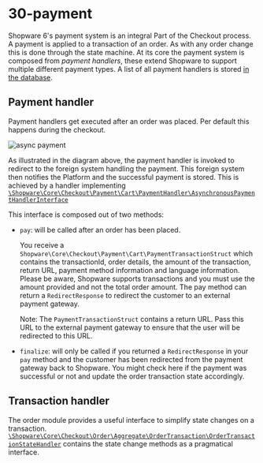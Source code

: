 # 30-payment

Shopware 6's payment system is an integral Part of the Checkout process. A payment is applied to a transaction of an order. As with any order change this is done through the state machine. At its core the payment system is composed from _payment handlers_, these extend Shopware to support multiple different payment types. A list of all payment handlers is stored [in the database](../10-erd/erd-shopware-core-checkout-payment.md).

## Payment handler

Payment handlers get executed after an order was placed. Per default this happens during the checkout.

![async payment](https://github.com/elkmod/shopware-dx/tree/0c4bd450b25734a607955d03e7f7a908abf1a386/Resources/current/60-references-internals/10-core/50-checkout-process/dist/payment-async.png)

As illustrated in the diagram above, the payment handler is invoked to redirect to the foreign system handling the payment. This foreign system then notifies the Platform and the successful payment is stored. This is achieved by a handler implementing [`\Shopware\Core\Checkout\Payment\Cart\PaymentHandler\AsynchronousPaymentHandlerInterface`](https://github.com/shopware/platform/blob/master/src/Core/Checkout/Payment/Cart/PaymentHandler/AsynchronousPaymentHandlerInterface.php)

This interface is composed out of two methods:

* `pay`: will be called after an order has been placed. 

   You receive a `Shopware\Core\Checkout\Payment\Cart\PaymentTransactionStruct` which contains the transactionId, order details, the amount of the transaction, return URL, payment method information and language information. Please be aware, Shopware supports transactions and you must use the amount provided and not the total order amount. The pay method can return a `RedirectResponse` to redirect the customer to an external payment gateway. 

   Note: The `PaymentTransactionStruct` contains a return URL. Pass this URL to the external payment gateway to ensure that the user will be redirected to this URL.

* `finalize`: will only be called if you returned a `RedirectResponse` in your `pay` method and the customer has been redirected from the payment gateway back to Shopware. You might check here if the payment was successful or not and update the order transaction state accordingly.

## Transaction handler

The order module provides a useful interface to simplify state changes on a transaction. [`\Shopware\Core\Checkout\Order\Aggregate\OrderTransaction\OrderTransactionStateHandler`](https://github.com/shopware/platform/blob/master/src/Core/Checkout/Order/Aggregate/OrderTransaction/OrderTransactionStateHandler.php) contains the state change methods as a pragmatical interface.

